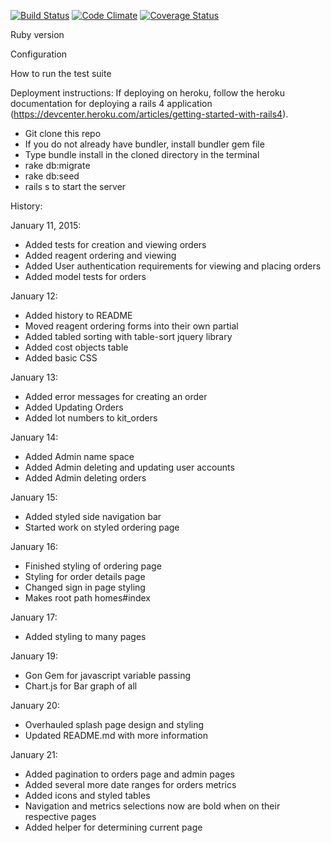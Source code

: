[![Build Status](https://travis-ci.org/graffam/breakable_toy.svg?branch=master)](https://travis-ci.org/graffam/breakable_toy) [![Code Climate](https://codeclimate.com/github/graffam/breakable_toy.png)](https://codeclimate.com/github/graffam/breakable_toy) [![Coverage Status](https://coveralls.io/repos/graffam/breakable_toy/badge.png)](https://coveralls.io/r/graffam/breakable_toy)



Ruby version


Configuration


How to run the test suite


Deployment instructions:
  If deploying on heroku, follow the heroku documentation for deploying a rails
  4 application (https://devcenter.heroku.com/articles/getting-started-with-rails4).

  * Git clone this repo
  * If you do not already have bundler, install bundler gem file
  * Type bundle install in the cloned directory in the terminal
  * rake db:migrate
  * rake db:seed
  * rails s to start the server

History:

January 11, 2015:
* Added tests for creation and viewing orders
* Added reagent ordering and viewing
* Added User authentication requirements for viewing and placing orders
* Added model tests for orders

January 12:
* Added history to README
* Moved reagent ordering forms into their own partial
* Added tabled sorting with table-sort jquery library
* Added cost objects table
* Added basic CSS

January 13:
* Added error messages for creating an order
* Added Updating Orders
* Added lot numbers to kit_orders

January 14:
* Added Admin name space
* Added Admin deleting and updating user accounts
* Added Admin deleting orders

January 15:
* Added styled side navigation bar
* Started work on styled ordering page

January 16:
* Finished styling of ordering page
* Styling for order details page
* Changed sign in page styling
* Makes root path homes#index

January 17:
* Added styling to many pages

January 19:
* Gon Gem for javascript variable passing
* Chart.js for Bar graph of all

January 20:
* Overhauled splash page design and styling
* Updated README.md with more information

January 21:
* Added pagination to orders page and admin pages
* Added several more date ranges for orders metrics
* Added icons and styled tables
* Navigation and metrics selections now are bold when on their respective pages
* Added helper for determining current page
